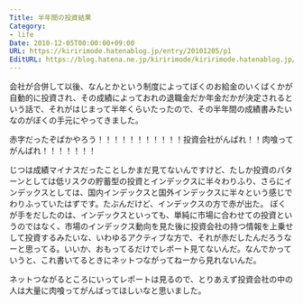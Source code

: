 ```yaml
---
Title: 半年間の投資結果
Category:
- life
Date: 2010-12-05T00:00:00+09:00
URL: https://kiririmode.hatenablog.jp/entry/20101205/p1
EditURL: https://blog.hatena.ne.jp/kiririmode/kiririmode.hatenablog.jp/atom/entry/8454420450078211339
---
```



会社が合併して以後、なんとかという制度によってぼくのお給金のいくばくかが自動的に投資され、その成績によっておれの退職金だか年金だかが決定されるという話で、それがはじまって半年くらいたったので、その半年間の成績書みたいなのがぼくの手元にやってきました。


赤字だったぞばかやろう！！！！！！！！！！！投資会社がんばれ！！肉喰ってがんばれ！！！！！！！


じつは成績マイナスだったことしかまだ見てないんですけど、たしか投資のパターンとしては低リスクの貯蓄型の投資とインデックスに半々わりふり、さらにインデックスとしては、国内インデックスと国外インデックスに半々という感じでわりふっていたはずです。たぶんだけど、インデックスの方で赤が出た。
ぼくが手をだしたのは、インデックスといっても、単純に市場に合わせての投資というのではなく、市場のインデックス動向を見た後に投資会社の持つ情報を上乗せして投資するみたいな、いわゆるアクティブな方で、それが赤だしたんだろうなーと思ってる。いいか、おもってるだけでレポート見てないんだ。なんでかっていうと、これ書いてるときにネットつながってねーから見れないんだ。

ネットつながるところにいってレポートは見るので、とりあえず投資会社の中の人は大量に肉喰ってがんばってほしいなと思いました。

